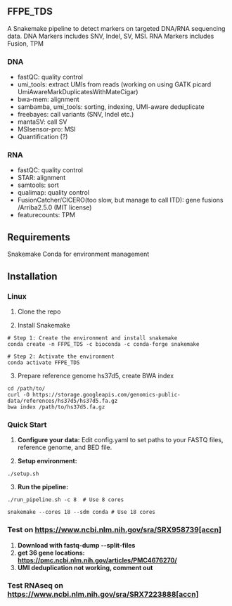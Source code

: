 ## FFPE_TDS
A Snakemake pipeline to detect markers on targeted DNA/RNA sequencing data. DNA Markers includes SNV, Indel, SV, MSI. RNA Markers includes Fusion, TPM


### DNA
- fastQC: quality control
- umi_tools: extract UMIs from reads  (working on using GATK picard UmiAwareMarkDuplicatesWithMateCigar)
- bwa-mem: alignment
- sambamba, umi_tools: sorting, indexing, UMI-aware deduplicate
- freebayes: call variants (SNV, Indel etc.)
- mantaSV: call SV
- MSIsensor-pro: MSI
- Quantification (?)


### RNA
- fastQC: quality control
- STAR: alignment
- samtools: sort
- qualimap: quality control
- FusionCatcher/CICERO(too slow, but manage to call ITD): gene fusions /Arriba2.5.0 (MIT license)
- featurecounts: TPM

## Requirements
Snakemake
Conda for environment management

##  Installation
### Linux
1. Clone the repo

2. Install Snakemake
```
# Step 1: Create the environment and install snakemake
conda create -n FFPE_TDS -c bioconda -c conda-forge snakemake

# Step 2: Activate the environment
conda activate FFPE_TDS
```

3. Prepare reference genome hs37d5, create BWA index
```
cd /path/to/
curl -O https://storage.googleapis.com/genomics-public-data/references/hs37d5/hs37d5.fa.gz
bwa index /path/to/hs37d5.fa.gz

```

### Quick Start

1. **Configure your data:**
Edit config.yaml to set paths to your FASTQ files, reference genome, and BED file.

2. **Setup environment:**
```
./setup.sh
```

3. **Run the pipeline:**
```
./run_pipeline.sh -c 8  # Use 8 cores

snakemake --cores 18 --sdm conda # Use 18 cores

```

### Test on https://www.ncbi.nlm.nih.gov/sra/SRX958739[accn]

1. **Download with fastq-dump --split-files**
2. **get 36 gene locations: https://pmc.ncbi.nlm.nih.gov/articles/PMC4676270/**
3. **UMI deduplication not working, comment out**

### Test RNAseq on https://www.ncbi.nlm.nih.gov/sra/SRX7223888[accn]